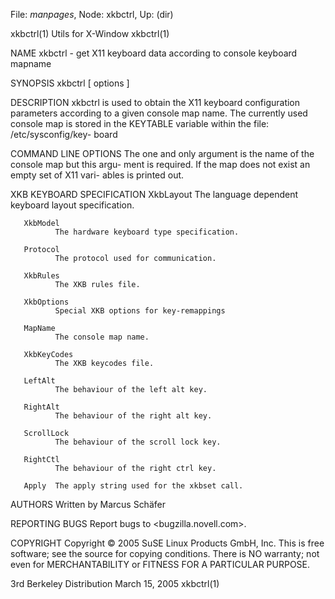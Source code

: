 File: *manpages*,  Node: xkbctrl,  Up: (dir)

xkbctrl(1)                    Utils for X-Window                    xkbctrl(1)



NAME
       xkbctrl - get X11 keyboard data according to console keyboard mapname


SYNOPSIS
       xkbctrl [ options ]


DESCRIPTION
       xkbctrl  is  used  to  obtain the X11 keyboard configuration parameters
       according to a given console map name. The currently used  console  map
       is stored in the KEYTABLE variable within the file: /etc/sysconfig/key-
       board


COMMAND LINE OPTIONS
       The one and only argument is the name of the console map but this argu-
       ment  is  required. If the map does not exist an empty set of X11 vari-
       ables is printed out.


XKB KEYBOARD SPECIFICATION
       XkbLayout
              The language dependent keyboard layout specification.

       XkbModel
              The hardware keyboard type specification.

       Protocol
              The protocol used for communication.

       XkbRules
              The XKB rules file.

       XkbOptions
              Special XKB options for key-remappings

       MapName
              The console map name.

       XkbKeyCodes
              The XKB keycodes file.

       LeftAlt
              The behaviour of the left alt key.

       RightAlt
              The behaviour of the right alt key.

       ScrollLock
              The behaviour of the scroll lock key.

       RightCtl
              The behaviour of the right ctrl key.

       Apply  The apply string used for the xkbset call.


AUTHORS
       Written by Marcus Schäfer


REPORTING BUGS
       Report bugs to <bugzilla.novell.com>.


COPYRIGHT
       Copyright © 2005 SuSE Linux Products GmbH, Inc.  This is free software;
       see  the  source  for  copying conditions.  There is NO  warranty;  not
       even for MERCHANTABILITY or FITNESS FOR A PARTICULAR PURPOSE.



3rd Berkeley Distribution       March 15, 2005                      xkbctrl(1)
